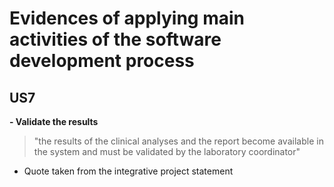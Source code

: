 # Evidences of applying main activities of the software development process
## US7
**- Validate the results**
>"the results of the clinical analyses and the
report become available in the system and must be validated by the laboratory coordinator"
- Quote taken from the integrative project statement